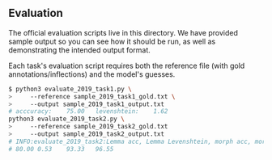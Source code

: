 Evaluation
---

The official evaluation scripts live in this directory. We have provided sample output so you can see how it should be run, as well as demonstrating the intended output format.

Each task's evaluation script requires both the reference file (with gold annotations/inflections) and the model's guesses.

```bash
$ python3 evaluate_2019_task1.py \
>     --reference sample_2019_task1_gold.txt \
>     --output sample_2019_task1_output.txt
# acccuracy:	75.00	levenshtein:	1.62
python3 evaluate_2019_task2.py \
>     --reference sample_2019_task2_gold.txt
>     --output sample_2019_task2_output.txt
# INFO:evaluate_2019_task2:Lemma acc, Lemma Levenshtein, morph acc, morph F1
# 80.00	0.53	93.33	96.55

```
